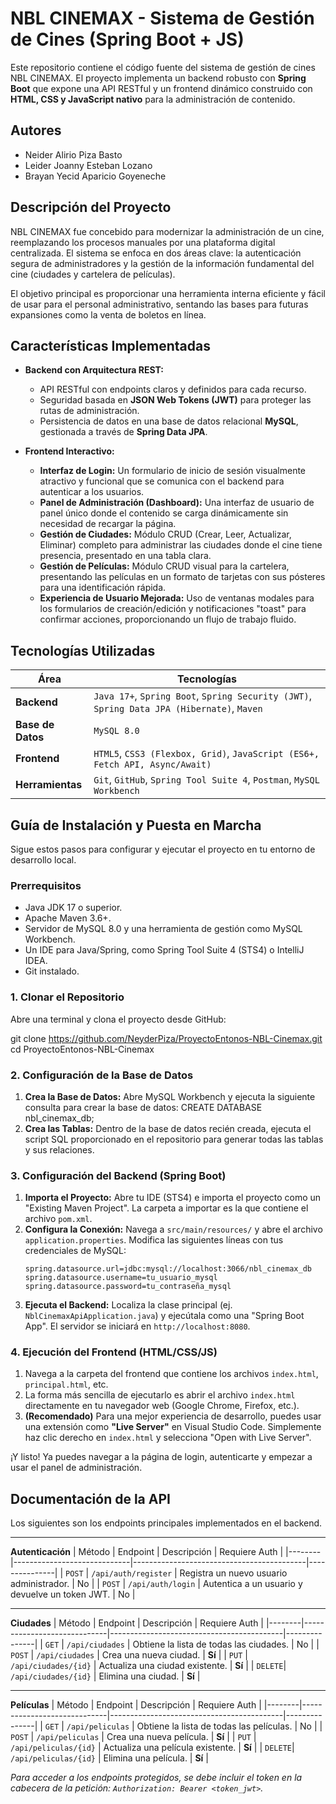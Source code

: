# NBL CINEMAX - Sistema de Gestión de Cines (Spring Boot + JS)
Este repositorio contiene el código fuente del sistema de gestión de cines NBL CINEMAX. El proyecto implementa un backend robusto con **Spring Boot** que expone una API RESTful y un frontend dinámico construido con **HTML, CSS y JavaScript nativo** para la administración de contenido.

##  Autores
- Neider Alirio Piza Basto 
- Leider Joanny Esteban Lozano
- Brayan Yecid Aparicio Goyeneche

##  Descripción del Proyecto

NBL CINEMAX fue concebido para modernizar la administración de un cine, reemplazando los procesos manuales por una plataforma digital centralizada. El sistema se enfoca en dos áreas clave: la autenticación segura de administradores y la gestión de la información fundamental del cine (ciudades y cartelera de películas).

El objetivo principal es proporcionar una herramienta interna eficiente y fácil de usar para el personal administrativo, sentando las bases para futuras expansiones como la venta de boletos en línea.

##  Características Implementadas

-   **Backend con Arquitectura REST:**
    -   API RESTful con endpoints claros y definidos para cada recurso.
    -   Seguridad basada en **JSON Web Tokens (JWT)** para proteger las rutas de administración.
    -   Persistencia de datos en una base de datos relacional **MySQL**, gestionada a través de **Spring Data JPA**.

-   **Frontend Interactivo:**
    -   **Interfaz de Login:** Un formulario de inicio de sesión visualmente atractivo y funcional que se comunica con el backend para autenticar a los usuarios.
    -   **Panel de Administración (Dashboard):** Una interfaz de usuario de panel único donde el contenido se carga dinámicamente sin necesidad de recargar la página.
    -   **Gestión de Ciudades:** Módulo CRUD (Crear, Leer, Actualizar, Eliminar) completo para administrar las ciudades donde el cine tiene presencia, presentado en una tabla clara.
    -   **Gestión de Películas:** Módulo CRUD visual para la cartelera, presentando las películas en un formato de tarjetas con sus pósteres para una identificación rápida.
    -   **Experiencia de Usuario Mejorada:** Uso de ventanas modales para los formularios de creación/edición y notificaciones "toast" para confirmar acciones, proporcionando un flujo de trabajo fluido.

##  Tecnologías Utilizadas

| Área                | Tecnologías                                                              |
| ------------------- | ------------------------------------------------------------------------ |
| **Backend**         | `Java 17+`, `Spring Boot`, `Spring Security (JWT)`, `Spring Data JPA (Hibernate)`, `Maven` |
| **Base de Datos**   | `MySQL 8.0`                                                              |
| **Frontend**        | `HTML5`, `CSS3 (Flexbox, Grid)`, `JavaScript (ES6+, Fetch API, Async/Await)` |
| **Herramientas**    | `Git`, `GitHub`, `Spring Tool Suite 4`, `Postman`, `MySQL Workbench`       |

##  Guía de Instalación y Puesta en Marcha

Sigue estos pasos para configurar y ejecutar el proyecto en tu entorno de desarrollo local.

### Prerrequisitos
-   Java JDK 17 o superior.
-   Apache Maven 3.6+.
-   Servidor de MySQL 8.0 y una herramienta de gestión como MySQL Workbench.
-   Un IDE para Java/Spring, como Spring Tool Suite 4 (STS4) o IntelliJ IDEA.
-   Git instalado.

### 1. Clonar el Repositorio

Abre una terminal y clona el proyecto desde GitHub:

git clone https://github.com/NeyderPiza/ProyectoEntonos-NBL-Cinemax.git
cd ProyectoEntonos-NBL-Cinemax

### 2. Configuración de la Base de Datos
1.  **Crea la Base de Datos:** Abre MySQL Workbench y ejecuta la siguiente consulta para crear la base de datos:
    CREATE DATABASE nbl_cinemax_db;
2.  **Crea las Tablas:** Dentro de la base de datos recién creada, ejecuta el script SQL proporcionado en el repositorio para generar todas las tablas y sus relaciones.

### 3. Configuración del Backend (Spring Boot)
1.  **Importa el Proyecto:** Abre tu IDE (STS4) e importa el proyecto como un "Existing Maven Project". La carpeta a importar es la que contiene el archivo `pom.xml`.
2.  **Configura la Conexión:** Navega a `src/main/resources/` y abre el archivo `application.properties`. Modifica las siguientes líneas con tus credenciales de MySQL:
    ```properties
    spring.datasource.url=jdbc:mysql://localhost:3066/nbl_cinemax_db
    spring.datasource.username=tu_usuario_mysql
    spring.datasource.password=tu_contraseña_mysql
    ```
3.  **Ejecuta el Backend:** Localiza la clase principal (ej. `NblCinemaxApiApplication.java`) y ejecútala como una "Spring Boot App". El servidor se iniciará en `http://localhost:8080`.

### 4. Ejecución del Frontend (HTML/CSS/JS)
1.  Navega a la carpeta del frontend que contiene los archivos `index.html`, `principal.html`, etc.
2.  La forma más sencilla de ejecutarlo es abrir el archivo `index.html` directamente en tu navegador web (Google Chrome, Firefox, etc.).
3.  **(Recomendado)** Para una mejor experiencia de desarrollo, puedes usar una extensión como **"Live Server"** en Visual Studio Code. Simplemente haz clic derecho en `index.html` y selecciona "Open with Live Server".

¡Y listo! Ya puedes navegar a la página de login, autenticarte y empezar a usar el panel de administración.

##  Documentación de la API

Los siguientes son los endpoints principales implementados en el backend.

---
**Autenticación**
| Método | Endpoint                    | Descripción                               | Requiere Auth |
|--------|-----------------------------|-------------------------------------------|---------------|
| `POST` | `/api/auth/register`        | Registra un nuevo usuario administrador.  | No            |
| `POST` | `/api/auth/login`           | Autentica a un usuario y devuelve un token JWT. | No            |

---
**Ciudades**
| Método | Endpoint                    | Descripción                               | Requiere Auth |
|--------|-----------------------------|-------------------------------------------|---------------|
| `GET`  | `/api/ciudades`             | Obtiene la lista de todas las ciudades.   | No            |
| `POST` | `/api/ciudades`             | Crea una nueva ciudad.                    | **Sí**        |
| `PUT`  | `/api/ciudades/{id}`        | Actualiza una ciudad existente.           | **Sí**        |
| `DELETE`| `/api/ciudades/{id}`        | Elimina una ciudad.                       | **Sí**        |

---
**Películas**
| Método | Endpoint                    | Descripción                               | Requiere Auth |
|--------|-----------------------------|-------------------------------------------|---------------|
| `GET`  | `/api/peliculas`            | Obtiene la lista de todas las películas.  | No            |
| `POST` | `/api/peliculas`            | Crea una nueva película.                  | **Sí**        |
| `PUT`  | `/api/peliculas/{id}`       | Actualiza una película existente.         | **Sí**        |
| `DELETE`| `/api/peliculas/{id}`       | Elimina una película.                     | **Sí**        |

*Para acceder a los endpoints protegidos, se debe incluir el token en la cabecera de la petición: `Authorization: Bearer <token_jwt>`.*

